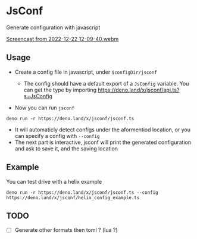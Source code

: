 # JsConf
Generate configuration with javascript

[Screencast from 2022-12-22 12-09-40.webm](https://user-images.githubusercontent.com/22427111/209122062-be7e61eb-70e4-4570-ae19-5935813c821b.webm)

## Usage

- Create a config file in javascript, under `$configDir/jsconf`
  - The config should have a default export of a `JsConfig` variable. You can get the type by importing https://deno.land/x/jsconf/api.ts?s=JsConfig

- Now you can run `jsconf` 
```
deno run -r https://deno.land/x/jsconf/jsconf.ts
```
  - It will automaticly detect configs under the aformentiod location, or you can specify a config with `--config`
- The next part is interactive, jsconf will print the generated configuration and ask to save it, and the saving location

## Example
You can test drive with a helix example 
```
deno run -r https://deno.land/x/jsconf/jsconf.ts --config https://deno.land/x/jsconf/helix_config_example.ts
```

## TODO

- [ ] Generate other formats then toml ? (lua ?)
